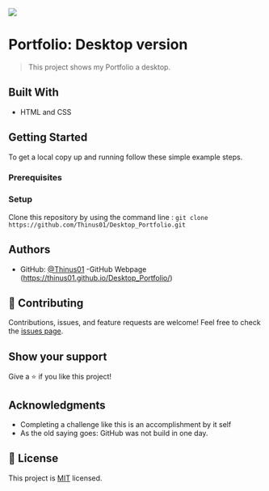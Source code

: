 ![](https://img.shields.io/badge/Microverse-blueviolet)
# Portfolio: Desktop version
> This project shows my Portfolio a desktop.
## Built With
- HTML and CSS
## Getting Started
To get a local copy up and running follow these simple example steps.
### Prerequisites
### Setup
Clone this repository by using the command line :
`git clone https://github.com/Thinus01/Desktop_Portfolio.git`
## Authors
- GitHub: [@Thinus01](https://github.com/Thinus01)
-GitHub Webpage (https://thinus01.github.io/Desktop_Portfolio/)
## :handshake: Contributing
Contributions, issues, and feature requests are welcome!
Feel free to check the [issues page](../../issues/).
## Show your support
Give a :star:️ if you like this project!
## Acknowledgments
- Completing a challenge like this is an accomplishment by it self
- As the old saying goes: GitHub was not build in one day. 
## :memo: License
This project is [MIT](./LICENSE) licensed.
